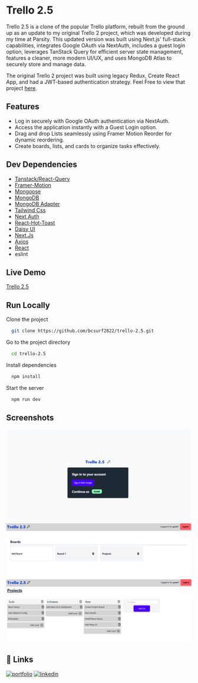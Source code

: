 # Trello 2.5

Trello 2.5 is a clone of the popular Trello platform, rebuilt from the ground up as an update to my original Trello 2 project, which was developed during my time at Parsity. This updated version was built using Next.js' full-stack capabilities, integrates Google OAuth via NextAuth, includes a guest login option, leverages TanStack Query for efficient server state management, features a cleaner, more modern UI/UX, and uses MongoDB Atlas to securely store and manage data.

The original Trello 2 project was built using legacy Redux, Create React App, and had a JWT-based authentication strategy. Feel Free to view that project [here](https://github.com/bcsurf2822/ParsityTrello).

## Features

- Log in securely with Google OAuth authentication via NextAuth.
- Access the application instantly with a Guest Login option.
- Drag and drop Lists seamlessly using Framer Motion Reorder for dynamic reordering.
- Create boards, lists, and cards to organize tasks effectively.

## Dev Dependencies

- [Tanstack/React-Query](https://tanstack.com/query/v5/docs/framework/react/overview)
- [Framer-Motion](https://motion.dev/)
- [Mongoose](https://mongoosejs.com/docs/)
- [MongoDB](https://www.mongodb.com/)
- [MongoDB Adapter](https://authjs.dev/getting-started/adapters/mongodb)
- [Tailwind Css](https://tailwindcss.com/)
- [Next Auth](https://next-auth.js.org/)
- [React-Hot-Toast](https://react-hot-toast.com/)
- [Daisy UI](https://daisyui.com/)
- [Next.Js](https://nextjs.org/)
- [Axios](https://axios-http.com/docs/intro)
- [React](https://react.dev/)
- eslint

## Live Demo

[Trello 2.5](https://trello-2-5.vercel.app/)

## Run Locally

Clone the project

```bash
  git clone https://github.com/bcsurf2822/trello-2.5.git
```

Go to the project directory

```bash
  cd trello-2.5
```

Install dependencies

```bash
  npm install
```

Start the server

```bash
  npm run dev
```

## Screenshots

![Login](/public/screenshots/login.png)
![Dashboard](/public/screenshots/boards.png)
![Board ID](/public/screenshots/lists.png)

## 🔗 Links

[![portfolio](https://img.shields.io/badge/my_portfolio-000?style=for-the-badge&logo=ko-fi&logoColor=white)](https://b-corbett-portfolio.vercel.app/)
[![linkedin](https://img.shields.io/badge/linkedin-0A66C2?style=for-the-badge&logo=linkedin&logoColor=white)](https://www.linkedin.com/in/benjamin-corbett-84822424a/)
